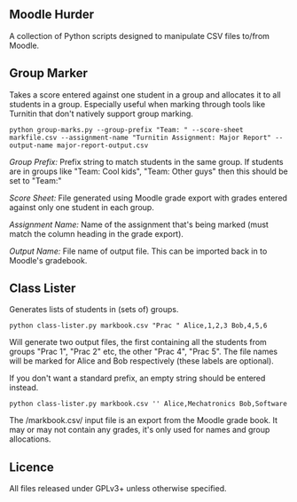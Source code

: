 Moodle Hurder
-------------

A collection of Python scripts designed to manipulate CSV files to/from Moodle.

Group Marker
------------
Takes a score entered against one student in a group and allocates it to all students in a group.  Especially useful when marking through tools like Turnitin that don't natively support group marking.

```
python group-marks.py --group-prefix "Team: " --score-sheet markfile.csv --assignment-name "Turnitin Assignment: Major Report" --output-name major-report-output.csv
```

*Group Prefix:* Prefix string to match students in the same group. If students are in groups like "Team: Cool kids", "Team: Other guys" then this should be set to "Team:"

*Score Sheet:* File generated using Moodle grade export with grades entered against only one student in each group.

*Assignment Name:* Name of the assignment that's being marked (must match the column heading in the grade export).

*Output Name:* File name of output file. This can be imported back in to Moodle's gradebook.

Class Lister
------------
Generates lists of students in (sets of) groups.

```
python class-lister.py markbook.csv "Prac " Alice,1,2,3 Bob,4,5,6
```

Will generate two output files, the first containing all the students from groups "Prac 1", "Prac 2" etc, the other "Prac 4", "Prac 5". The file names will be marked for Alice and Bob respectively (these labels are optional).

If you don't want a standard prefix, an empty string should be entered instead.

```
python class-lister.py markbook.csv '' Alice,Mechatronics Bob,Software
```

The /markbook.csv/ input file is an export from the Moodle grade book. It may or may not contain any grades, it's only used for names and group allocations.

Licence
-------
All files released under GPLv3+ unless otherwise specified.
